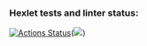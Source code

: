 ### Hexlet tests and linter status:
[![Actions Status](https://github.com/pzproger/php-project-45/workflows/hexlet-check/badge.svg)](https://github.com/pzproger/php-project-45/actions)(<a href="https://codeclimate.com/github/pzproger/php-project-45/maintainability"><img src="https://api.codeclimate.com/v1/badges/dade4698bf1e1f668df8/maintainability" /></a>)